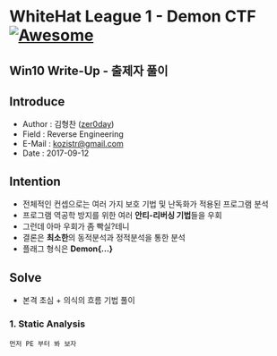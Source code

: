 # WhiteHat League 1 - Demon CTF [![Awesome](https://cdn.rawgit.com/sindresorhus/awesome/d7305f38d29fed78fa85652e3a63e154dd8e8829/media/badge.svg)](https://github.com/sindresorhus/awesome)
Win10 Write-Up - 출제자 풀이
-----------------------------------

## Introduce
* Author : 김형찬 ([zer0day](http:/zer0day.tistory.com))
* Field  : Reverse Engineering
* E-Mail : kozistr@gmail.com
* Date   : 2017-09-12

## Intention
* 전체적인 컨셉으로는 여러 가지 보호 기법 및 난독화가 적용된 프로그램 분석
* 프로그램 역공학 방지를 위한 여러 **안티-리버싱 기법**들을 우회
* 그런데 아마 우회가 ~~좀~~ 빡실?테니
* 결론은 **최소한**의 동적분석과 정적분석을 통한 분석
* 플래그 형식은 **Demon{...}**

## Solve
* 본격 초심 + 의식의 흐름 기법 풀이

### 1. Static Analysis
    먼저 PE 부터 봐 보자
